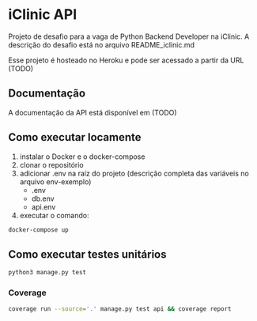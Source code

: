 # iClinic API

Projeto de desafio para a vaga de Python Backend Developer na iClinic. A descrição do desafio está no arquivo README_iclinic.md

Esse projeto é hosteado no Heroku e pode ser acessado a partir da URL (TODO)

## Documentação
A documentação da API está disponível em (TODO)

## Como executar locamente
1. instalar o Docker e o docker-compose
2. clonar o repositório
3. adicionar .env na raíz do projeto (descrição completa das variáveis no arquivo env-exemplo)
    - .env
    - db.env
    - api.env
4. executar o comando: 
```bash
docker-compose up
```

## Como executar testes unitários
```bash
python3 manage.py test
```

### Coverage
```bash
coverage run --source='.' manage.py test api && coverage report
```